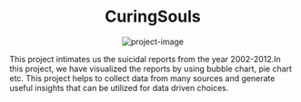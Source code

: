 <h1 align="center" id="title">CuringSouls</h1>

<p align="center"><img src="https://socialify.git.ci/Anushka-2602/CuringSouls/image?name=1&amp;stargazers=1&amp;theme=Light" alt="project-image"></p>

<p id="description">This project intimates us the suicidal reports from the year 2002-2012.In this project, we have visualized the reports by using bubble chart, pie chart etc. This project helps to collect data from many sources and generate useful insights that can be utilized for data driven choices.</p>
